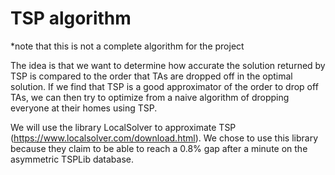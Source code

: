 # TSP algorithm

*note that this is not a complete algorithm for the project

The idea is that we want to determine how accurate the solution returned by TSP is compared to the order that TAs are dropped off in the optimal solution. If we find that TSP is a good approximator of the order to drop off TAs, we can then try to optimize from a naive algorithm of dropping everyone at their homes using TSP.

We will use the library LocalSolver to approximate TSP (https://www.localsolver.com/download.html). We chose to use this library because they claim to be able to reach a 0.8% gap after a minute on the asymmetric TSPLib database.